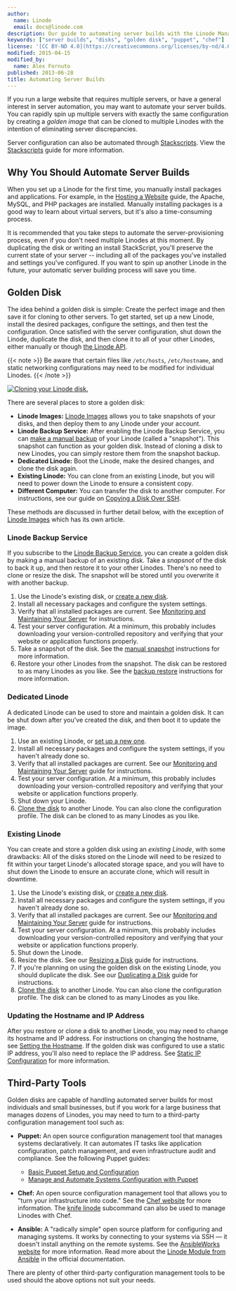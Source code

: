 ```yaml
---
author:
  name: Linode
  email: docs@linode.com
description: Our guide to automating server builds with the Linode Manager
keywords: ["server builds", "disks", "golden disk", "puppet", "chef"]
license: '[CC BY-ND 4.0](https://creativecommons.org/licenses/by-nd/4.0)'
modified: 2015-04-15
modified_by:
  name: Alex Fornuto
published: 2013-06-28
title: Automating Server Builds
---
```


If you run a large website that requires multiple servers, or have a general interest in server automation, you may want to automate your server builds. You can rapidly spin up multiple servers with exactly the same configuration by creating a *golden image* that can be cloned to multiple Linodes with the intention of eliminating server discrepancies.

Server configuration can also be automated through [Stackscripts](https://www.linode.com/stackscripts). View the [Stackscripts](/docs/platform/stackscripts/) guide for more information.

## Why You Should Automate Server Builds

When you set up a Linode for the first time, you manually install packages and applications. For example, in the [Hosting a Website](/docs/hosting-website) guide, the Apache, MySQL, and PHP packages are installed. Manually installing packages is a good way to learn about virtual servers, but it's also a time-consuming process.

It is recommended that you take steps to automate the server-provisioning process, even if you don't need multiple Linodes at this moment. By duplicating the disk or writing an install StackScript, you'll preserve the current state of your server -- including all of the packages you've installed and settings you've configured. If you want to spin up another Linode in the future, your automatic server building process will save you time.

## Golden Disk

The idea behind a golden disk is simple: Create the perfect image and then save it for cloning to other servers. To get started, set up a new Linode, install the desired packages, configure the settings, and then test the configuration. Once satisfied with the server configuration, shut down the Linode, duplicate the disk, and then clone it to all of your other Linodes, either manually or though [the Linode API](http://www.linode.com/api/linode/linode.clone).

{{< note >}}
Be aware that certain files like `/etc/hosts`, `/etc/hostname`, and static networking configurations may need to be modified for individual Linodes.
{{< /note >}}

[![Cloning your Linode disk.](/docs/assets/1303-image_cloning_2.jpg)](/docs/assets/1303-image_cloning_2.jpg)

There are several places to store a golden disk:

-   **Linode Images:** [Linode Images](/docs/platform/linode-images) allows you to take snapshots of your disks, and then deploy them to any Linode under your account.
-   **Linode Backup Service:** After enabling the Linode Backup Service, you can [make a manual backup](/docs/security/backups/linode-backup-service/#take-a-manual-snapshot) of your Linode (called a "snapshot"). This snapshot can function as your golden disk. Instead of cloning a disk to new Linodes, you can simply restore them from the snapshot backup.
-   **Dedicated Linode:** Boot the Linode, make the desired changes, and clone the disk again.
-   **Existing Linode:** You can clone from an existing Linode, but you will need to power down the Linode to ensure a consistent copy.
-   **Different Computer:** You can transfer the disk to another computer. For instructions, see our guide on [Copying a Disk Over SSH](/docs/migration/ssh-copy).

These methods are discussed in further detail below, with the exception of [Linode Images](/docs/platform/linode-images) which has its own article.



### Linode Backup Service

If you subscribe to the [Linode Backup Service](http://www.linode.com/backups/), you can create a golden disk by making a manual backup of an existing disk. Take a *snapsnot* of the disk to back it up, and then restore it to your other Linodes. There's no need to clone or resize the disk. The snapshot will be stored until you overwrite it with another backup.

1.  Use the Linode's existing disk, or [create a new disk](/docs/platform/disk-images/disk-images-and-configuration-profiles/#creating-a-disk-with-a-linux-distribution-installed).
2.  Install all necessary packages and configure the system settings.
3.  Verify that all installed packages are current. See [Monitoring and Maintaining Your Server](/docs/uptime/monitoring-and-maintaining-your-server/#updating-software) for instructions.
4.  Test your server configuration. At a minimum, this probably includes downloading your version-controlled repository and verifying that your website or application functions properly.
5.  Take a snapshot of the disk. See the [manual snapshot](/docs/security/backups/linode-backup-service/#take-a-manual-snapshot) instructions for more information.
6.  Restore your other Linodes from the snapshot. The disk can be restored to as many Linodes as you like. See the [backup restore](/docs/security/backups/linode-backup-service/#restore-from-a-backup) instructions for more information.



### Dedicated Linode

A dedicated Linode can be used to store and maintain a golden disk. It can be shut down after you've created the disk, and then boot it to update the image.

1.  Use an existing Linode, or [set up a new one](/docs/getting-started#sign-up).
2.  Install all necessary packages and configure the system settings, if you haven't already done so.
3.  Verify that all installed packages are current. See our [Monitoring and Maintaining Your Server](/docs/uptime/monitoring-and-maintaining-your-server/#updating-software) guide for instructions.
4.  Test your server configuration. At a minimum, this probably includes downloading your version-controlled repository and verifying that your website or application functions properly.
5.  Shut down your Linode.
6.  [Clone the disk](/docs/platform/disk-images/disk-images-and-configuration-profiles/#cloning-disks-and-configuration-profiles) to another Linode. You can also clone the configuration profile. The disk can be cloned to as many Linodes as you like.


### Existing Linode

You can create and store a golden disk using an *existing Linode*, with some drawbacks: All of the disks stored on the Linode will need to be resized to fit within your target Linode's allocated storage space, and you will have to shut down the Linode to ensure an accurate clone, which will result in downtime.

1.  Use the Linode's existing disk, or [create a new disk](/docs/platform/disk-images/disk-images-and-configuration-profiles/#creating-a-disk-with-a-linux-distribution-installed).
2.  Install all necessary packages and configure the system settings, if you haven't already done so.
3.  Verify that all installed packages are current. See our [Monitoring and Maintaining Your Server](/docs/uptime/monitoring-and-maintaining-your-server/#updating-software) guide for instructions.
4.  Test your server configuration. At a minimum, this probably includes downloading your version-controlled repository and verifying that your website or application functions properly.
5.  Shut down the Linode.
6.  Resize the disk. See our [Resizing a Disk](/docs/platform/disk-images/disk-images-and-configuration-profiles/#resizing-a-disk) guide for instructions.
7.  If you're planning on using the golden disk on the existing Linode, you should duplicate the disk. See our [Duplicating a Disk](/docs/platform/disk-images/disk-images-and-configuration-profiles/#duplicating-a-disk) guide for instructions.
8.  [Clone the disk](/docs/platform/disk-images/disk-images-and-configuration-profiles/#cloning-disks-and-configuration-profiles) to another Linode. You can also clone the configuration profile. The disk can be cloned to as many Linodes as you like.


### Updating the Hostname and IP Address

After you restore or clone a disk to another Linode, you may need to change its hostname and IP address. For instructions on changing the hostname, see [Setting the Hostname](/docs/getting-started#setting-the-hostname). If the golden disk was configured to use a static IP address, you'll also need to replace the IP address. See [Static IP Configuration](/docs/networking/linux-static-ip-configuration/#static-network-configuration) for more information.

## Third-Party Tools

Golden disks are capable of handling automated server builds for most individuals and small businesses, but if you work for a large business that manages dozens of Linodes, you may need to turn to a third-party configuration management tool such as:

-   **Puppet:** An open source configuration management tool that manages systems declaratively. It can automates IT tasks like application configuration, patch management, and even infrastructure audit and compliance. See the following Puppet guides:

    - [Basic Puppet Setup and Configuration](/docs/websites/puppet/basic-puppet-setup-and-configuration/)
    - [Manage and Automate Systems Configuration with Puppet](/docs/websites/puppet/manage-and-automate-systems-configuration-with-puppet/)

-   **Chef:** An open source configuration management tool that allows you to "turn your infrastructure into code." See the [Chef website](https://www.chef.io/) for more information. The [knife linode](https://github.com/chef/knife-linode) subcommand can also be used to manage Linodes with Chef.

-   **Ansible:** A "radically simple" open source platform for configuring and managing systems. It works by connecting to your systems via SSH — it doesn't install anything on the remote systems. See the [AnsibleWorks website](http://www.ansible.com/) for more information. Read more about the [Linode Module from Ansible](http://docs.ansible.com/ansible/latest/linode_module.html) in the official documentation.

There are plenty of other third-party configuration management tools to be used should the above options not suit your needs.


